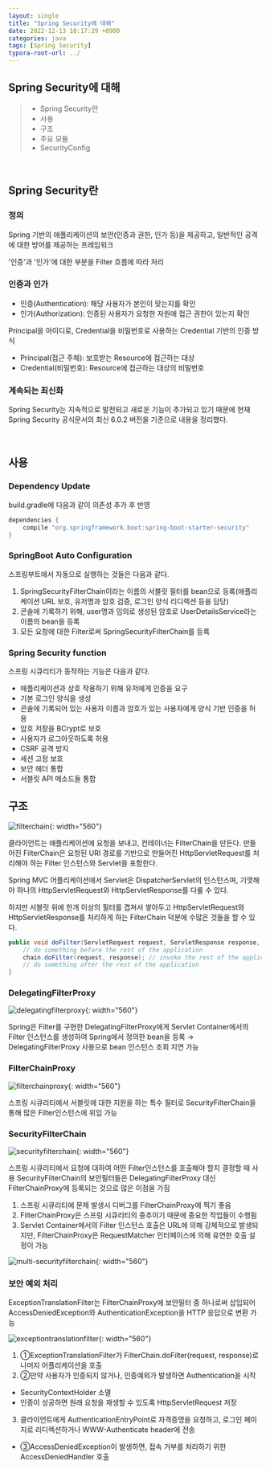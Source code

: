 ```yaml
---
layout: single
title: "Spring Security에 대해"
date: 2022-12-13 10:17:29 +0900
categories: java
tags: [Spring Security]
typora-root-url: ../
---
```



## Spring Security에 대해
> - Spring Security란
> - 사용
> - 구조
> - 주요 모듈
> - SecurityConfig

<br>

## Spring Security란

### 정의

Spring 기반의 애플리케이션의 보안(인증과 권한, 인가 등)을 제공하고, 일반적인 공격에 대한 방어를 제공하는 프레임워크

'인증'과 '인가'에 대한 부분을 Filter 흐름에 따라 처리

### 인증과 인가

- 인증(Authentication): 해당 사용자가 본인이 맞는지를 확인
- 인가(Authorization): 인증된 사용자가 요청한 자원에 접근 권한이 있는지 확인

Principal을 아이디로, Credential을 비밀번호로 사용하는 Credential 기반의 인증 방식

- Principal(접근 주체): 보호받는 Resource에 접근하는 대상
- Credential(비밀번호): Resource에 접근하는 대상의 비밀번호

### 계속되는 최신화

Spring Security는 지속적으로 발전되고 새로운 기능이 추가되고 있기 때문에 현재 Spring Security 공식문서의 최신 6.0.2 버전을 기준으로 내용을 정리했다.

<br>

## 사용

### Dependency Update

build.gradle에 다음과 같이 의존성 추가 후 반영
```groovy
dependencies {
	compile "org.springframework.boot:spring-boot-starter-security"
}
```

### SpringBoot Auto Configuration

스프링부트에서 자동으로 실행하는 것들은 다음과 같다.

1. SpringSecurityFilterChain이라는 이름의 서블릿 필터를 bean으로 등록(애플리케이션 URL 보호, 유저명과 암호 검증, 로그인 양식 리디렉션 등을 담당)
2. 콘솔에 기록하기 위해, user명과 임의로 생성된 암호로 UserDetailsService라는 이름의 bean을 등록
3. 모든 요청에 대한 Filter로써 SpringSecurityFilterChain를 등록

### Spring Security function

스프링 시큐리티가 동작하는 기능은 다음과 같다.

- 애플리케이션과 상호 작용하기 위해 유저에게 인증을 요구
- 기본 로그인 양식을 생성
- 콘솔에 기록되어 있는 사용자 이름과 암호가 있는 사용자에게 양식 기반 인증을 허용
- 암호 저장을 BCrypt로 보호
- 사용자가 로그아웃하도록 허용
- CSRF 공격 방지
- 세션 고정 보호
- 보안 헤더 통합
- 서블릿 API 메소드들 통합

## 구조

![filterchain](/images/2022-12-13-about-spring-security/filterchain.png){: width="560"}

클라이언트는 애플리케이션에 요청을 보내고, 컨테이너는 FilterChain을 만든다.
만들어진 FilterChain은 요청된 URI 경로를 기반으로 만들어진 HttpServletRequest를 처리해야 하는 Filter 인스턴스와 Servlet을 포함한다.

Spring MVC 어플리케이션에서 Servlet은 DispatcherServlet의 인스턴스며, 기껏해야 하나의 HttpServletRequest와 HttpServletResponse를 다룰 수 있다.

하지만 서블릿 위에 한개 이상의 필터를 겹쳐서 쌓아두고 HttpServletRequest와 HttpServletResponse를 처리하게 하는 FilterChain 덕분에 수많은 것들을 할 수 있다.

```java
public void doFilter(ServletRequest request, ServletResponse response, FilterChain chain) {
	// do something before the rest of the application
    chain.doFilter(request, response); // invoke the rest of the application
    // do something after the rest of the application
}
```

### DelegatingFilterProxy

![delegatingfilterproxy](/images/2022-12-13-about-spring-security/delegatingfilterproxy.png){: width="560"}

Spring은 Filter를 구현한 DelegatingFilterProxy에게 Servlet Container에서의 Filter 인스턴스를 생성하여 Spring에서 정의한 bean을 등록
→ DelegatingFilterProxy 사용으로 bean 인스턴스 조회 지연 가능

### FilterChainProxy

![filterchainproxy](/images/2022-12-13-about-spring-security/filterchainproxy.png){: width="560"}

스프링 시큐리티에서 서블릿에 대한 지원을 하는 특수 필터로 SecurityFilterChain을 통해 많은 Filter인스턴스에 위임 가능

### SecurityFilterChain

![securityfilterchain](/images/2022-12-13-about-spring-security/securityfilterchain.png){: width="560"}

스프링 시큐리티에서 요청에 대하여 어떤 Filter인스턴스를 호출해야 할지 결정할 때 사용
SecurityFilterChain의 보안필터들은 DelegatingFilterProxy 대신 FilterChainProxy에 등록되는 것으로 많은 이점을 가짐

1. 스프링 시큐리티에 문제 발생시 디버그를 FilterChainProxy에 찍기 좋음
2. FilterChainProxy은 스프링 시큐리티의 중추이기 때문에 중요한 작업들이 수행됨
3. Servlet Container에서의 Filter 인스턴스 호출은 URL에 의해 강제적으로 발생되지만, FilterChainProxy은 RequestMatcher 인터페이스에 의해 유연한 호출 설정이 가능

![multi-securityfilterchain](/images/2022-12-13-about-spring-security/multi-securityfilterchain.png){: width="560"}

### 보안 예외 처리

ExceptionTranslationFilter는 FilterChainProxy에 보안필터 중 하나로써 삽입되어 AccessDeniedException와 AuthenticationException을 HTTP 응답으로 변환 가능

![exceptiontranslationfilter](/images/2022-12-13-about-spring-security/exceptiontranslationfilter.png){: width="560"}

1. ①ExceptionTranslationFilter가 FilterChain.doFilter(request, response)로 나머지 어플리케이션을 호출
2. ②만약 사용자가 인증되지 않거나, 인증예외가 발생하면 Authentication을 시작
- SecurityContextHolder 소멸
- 인증이 성공하면 원래 요청을 재생할 수 있도록 HttpServletRequest 저장
3. 클라이언트에게 AuthenticationEntryPoint로 자격증명을 요청하고, 로그인 페이지로 리디렉션하거나 WWW-Authenticate header에 전송
- ③AccessDeniedException이 발생하면, 접속 거부를 처리하기 위한 AccessDeniedHandler 호출

<br>